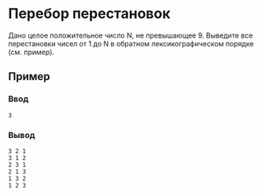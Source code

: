 # Перебор перестановок

Дано целое положительное число N, не превышающее 9. Выведите все перестановки чисел от 1 до N в обратном лексикографическом порядке (см. пример).

## Пример ##

### Ввод ###
```commandline
3
```
### Вывод ###
```commandline
3 2 1
3 1 2
2 3 1
2 1 3
1 3 2
1 2 3
```

